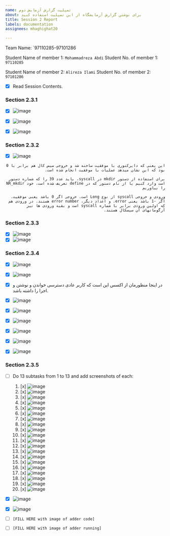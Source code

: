 ```yaml
---
name: تمپلیت گزارش آزمایش دوم
about: برای نوشتن گزارش آزمایشگاه از این تمپلیت استفاده کنید
title: Session 2 Report
labels: documentation
assignees: mhaghighat20

---
```


Team Name: `97110285-97101286

Student Name of member 1: `Mohammadreza Abdi`
Student No. of member 1: `97110285`

Student Name of member 2: `Alireza Ilami`
Student No. of member 2: `97101286`

- [x] Read Session Contents.

### Section 2.3.1

- [x] ![image](https://user-images.githubusercontent.com/45389577/127536598-15f741b7-6207-433e-9372-8d2453d09932.png)
- [x] ![image](https://user-images.githubusercontent.com/45389577/127537245-d44b181c-4c68-4b1f-a7ae-e19dba275eab.png)
- [x] ![image](https://user-images.githubusercontent.com/45389577/127537284-93257f2f-f1bb-49b7-b3a7-2ab82684aebe.png)


### Section 2.3.2
- [x] ![image](https://user-images.githubusercontent.com/45389577/127544542-d15ca902-cc6d-424c-8e3b-732a9a6ca32a.png)

<div dir="rtl">

    این یعنی که دایرکتوری با موفقیت ساخته شد و خروجی سیس کال هم برابر با 0 بود که این نشان میدهد عملیات با موفقیت انجام شده است.

    برای استفاده از دستور mkdir در syscall، باید عدد 39 را که شماره دستور است وارد کنیم یا از نام دستور که در define تعریف شده است، خود NR_mkdir را بیاوریم

    ورودی و خروجی syscall از نوع Long است. خروجی اگر 0 باشد یعنی موفقیت. اگر -1 باشد یعنی error. و اعداد دیگر، error number هستند. در ورودی هم که اولین ورودی برابر با شماره syscall است و بقیه ورودی ها نیز آرگومانهای آن سیسکال هستند.

</div>

### Section 2.3.3
- [x] ![image](https://user-images.githubusercontent.com/45389577/127548160-452814d6-92a4-4d8d-86cb-52a1beae71d7.png)
- [x] ![image](https://user-images.githubusercontent.com/45389577/127548191-a4f01cfd-6e3e-4542-be45-c3118041699e.png)

### Section 2.3.4
- [x] ![image](https://user-images.githubusercontent.com/45389577/127552831-2dda5ec0-5633-4cc7-a4ce-bd179242c302.png)
- [x] ![image](https://user-images.githubusercontent.com/45389577/127552914-3df645a9-73a4-4c8e-8c1d-2163012b55a3.png)
- [x] در اینجا منظورمان از اکسس این است که کاربر عادی دسترسی خواندن و نوشتن و اجرا را داشته باشد.

- [x] ![image](https://user-images.githubusercontent.com/45389577/127558494-d7cd1b3c-81d7-4fbc-85cb-9b447564528f.png)
- [x] ![image](https://user-images.githubusercontent.com/45389577/127558574-15ad48dc-e410-4944-864a-7acbf897c333.png)

- [x] ![image](https://user-images.githubusercontent.com/45389577/127553798-98524c76-ba0a-446a-aeba-a10b3b0afc1f.png)
- [x] ![image](https://user-images.githubusercontent.com/45389577/127553856-41634138-9afe-4917-be5d-7e15c4362d82.png)

- [x] ![image](https://user-images.githubusercontent.com/45389577/127560561-27576497-0399-4091-af51-95b3bf5882c8.png)
- [x] ![image](https://user-images.githubusercontent.com/45389577/127560625-3a4eef43-5285-44b5-b833-0b3bd4a46faa.png)

### Section 2.3.5

- [ ] Do 13 subtasks from 1 to 13 and add screenshots of each:
    1. [x] ![image](https://user-images.githubusercontent.com/45389577/127630042-b1d6a064-f9a3-46ea-afbc-33a8de6757ec.png)
    2. [x] ![image](https://user-images.githubusercontent.com/45389577/127630229-820f4316-52c2-4f2d-b2ee-633f8b6b546d.png)
    3. [x] ![image](https://user-images.githubusercontent.com/45389577/127630395-d4c94489-097a-4c25-b3fa-9339aa33557c.png)
    4. [x] ![image](https://user-images.githubusercontent.com/45389577/127630583-91deaec4-187b-48b8-8271-6503024bc5b1.png)
    5. [x] ![image](https://user-images.githubusercontent.com/45341111/127648981-4ae76747-2445-4bc8-9ff8-147aaf4ec4b3.png)
    5. [x] ![image](https://user-images.githubusercontent.com/45341111/127649025-bd70a73a-7928-46be-a407-7ca5fdf4f244.png)
    7. [x] ![image](https://user-images.githubusercontent.com/45389577/127631045-d09aaf5f-1021-4b1d-89fe-bcc135574d6f.png)
    8. [x] ![image](https://user-images.githubusercontent.com/45389577/127631166-24b1eadb-c37b-4d83-96e4-df89c508a632.png)
    9. [x] ![image](https://user-images.githubusercontent.com/45389577/127631451-0c793fb1-9a84-4d86-8958-9ba21958946a.png)
    10. [x] ![image](https://user-images.githubusercontent.com/45389577/127631694-143b081a-48a8-4ba9-9f4b-bdb6540e474c.png)
    11. [x] ![image](https://user-images.githubusercontent.com/45389577/127631864-a2e76aab-bee1-47e1-aac8-efeb8cd6a143.png)
    12. [x] ![image](https://user-images.githubusercontent.com/45389577/127632328-666bfa34-d7ae-4cdc-a939-b85d8a133bbd.png)
    13. [x] ![image](https://user-images.githubusercontent.com/45389577/127632687-2abad3eb-363a-403f-964c-3fd82bf993bc.png)
    14. [x] ![image](https://user-images.githubusercontent.com/45389577/127635943-484fd930-b9c2-4afc-8fcc-d4d2f476fd10.png)
    14. [x] ![image](https://user-images.githubusercontent.com/45341111/127649648-970a730f-d9fe-493b-a943-839529cf5b43.png)
    16. [x] ![image](https://user-images.githubusercontent.com/45389577/127636696-bf6d27db-d7d9-4359-a386-3c218783fa33.png)
    17. [x] ![image](https://user-images.githubusercontent.com/45341111/127653011-5a8280d0-a637-4c00-a499-baafa5e73999.png)
    18. [x] ![image](https://user-images.githubusercontent.com/45341111/127639864-f7a287c9-a796-4404-961d-1cae8eec5a6d.png)
    19. [x] ![image](https://user-images.githubusercontent.com/45341111/127640150-2fbe0843-5b84-4f53-b6b5-b80d47c1ea7b.png)
    20. [x] ![image](https://user-images.githubusercontent.com/45341111/127640501-efbeedfb-0167-4c3f-90d1-facf11b9b012.png)     


- [x] ![image](https://user-images.githubusercontent.com/45341111/127654057-61bd2add-6915-4ac6-981b-6b871958419c.png)
- [x] ![image](https://user-images.githubusercontent.com/45341111/127654410-3e757ac4-7102-4ce4-ae55-fe8f0711930d.png)

- [ ] `[FILL HERE with image of adder code]`
- [ ] `[FILL HERE with image of adder running]`
